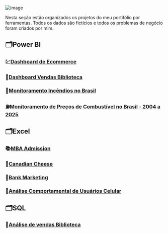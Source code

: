 ![image](https://github.com/user-attachments/assets/0bba30c6-64e7-47b8-851c-6d570d5c8f95)



 Nesta seção estão organizados os projetos do meu portifólio por ferramentas. Todos os dados são fictícios e todos os problemas de negócio foram criados por mim.
 
## 🗂️Power BI

### 💹[Dashboard de Ecommerce](https://github.com/massis93/Projetos_Analise_Dados/tree/main/PowerBI/Ecommerce)
### 📖[Dashboard Vendas Biblioteca](https://github.com/massis93/Projetos_Analise_Dados/tree/main/PowerBI/Biblioteca)
### 🌳[Monitoramento Incêndios no Brasil](https://github.com/massis93/Projetos_Analise_Dados/blob/main/PowerBI/Monitoramento%20Inc%C3%AAndios%20Brasil/README.md)
### ⛽[Monitoramento de Preços de Combustível no Brasil - 2004 a 2025](https://github.com/massis93/Projetos_Analise_Dados/tree/main/PowerBI/Pre%C3%A7os%20de%20Combust%C3%ADveis%20no%20Brasil)


## 🗂️Excel

### 📚[MBA Admission](https://github.com/massis93/Projetos_Analise_Dados/tree/main/Excel/MBA)
### 🧀[Canadian Cheese](https://github.com/massis93/Projetos_Analise_Dados/tree/main/Excel/Canadian%20Cheese)
### 🏦[Bank Marketing](https://github.com/massis93/Projetos_Analise_Dados/tree/main/Excel/Bank%20Marketing)
### 📲[Análise Comportamental de Usuários Celular](https://github.com/massis93/Projetos_Analise_Dados/tree/main/Excel/Smartphone%20Behavior)

## 🗂️SQL

### 📖[Análise de vendas Biblioteca](https://github.com/massis93/Projetos_Analise_Dados/tree/main/SQL/An%C3%A1lise%20de%20Vendas%20Biblioteca)

